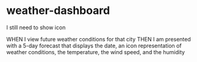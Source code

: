 # weather-dashboard
<!-- GIVEN a weather dashboard with form inputs
WHEN I search for a city
THEN I am presented with current and future conditions for that city and that city is added to the search history -->
<!-- WHEN I view current weather conditions for that city
THEN I am presented with the city name, the date, an icon representation of weather conditions, the temperature, the humidity, the wind speed, and the UV index -->
I still need to show icon
<!-- WHEN I view the UV index
THEN I am presented with a color that indicates whether the conditions are favorable, moderate, or severe -->
WHEN I view future weather conditions for that city
THEN I am presented with a 5-day forecast that displays the date, an icon representation of weather conditions, the temperature, the wind speed, and the humidity
<!-- WHEN I click on a city in the search history
THEN I am again presented with current and future conditions for that city -->